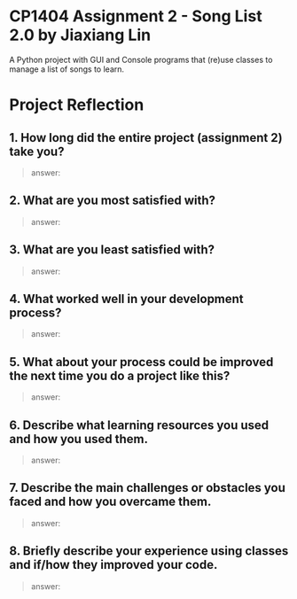 # CP1404 Assignment 2 - Song List 2.0 by Jiaxiang Lin

A Python project with GUI and Console programs that (re)use classes to manage a list of songs to learn.

# Project Reflection

## 1. How long did the entire project (assignment 2) take you?

   > answer: 

## 2. What are you most satisfied with?

   > answer: 

## 3. What are you least satisfied with?

   > answer: 

## 4. What worked well in your development process?

   > answer: 

## 5. What about your process could be improved the next time you do a project like this?

   > answer: 

## 6. Describe what learning resources you used and how you used them.

   > answer: 

## 7. Describe the main challenges or obstacles you faced and how you overcame them.

   > answer: 

## 8. Briefly describe your experience using classes and if/how they improved your code.

   > answer: 